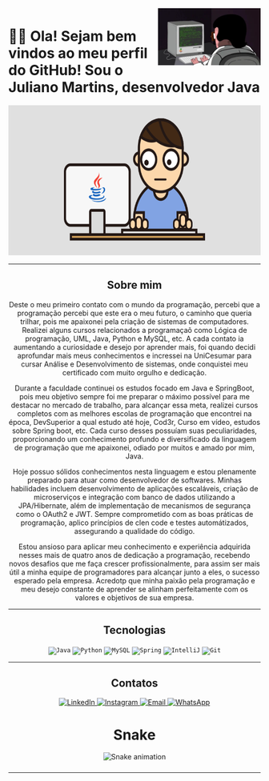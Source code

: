 
  
 <img src = "baner.webp" width = "205px" align = "right">


# 👋🏻 Ola! Sejam bem vindos ao meu perfil do GitHub! Sou o Juliano Martins, desenvolvedor Java

<div align ="center">

<img src = "javaGif.gif" height = "300" width ="550" >

---

## Sobre mim

Deste o meu primeiro contato com o mundo da programação, percebi que a programação percebi que este era o meu futuro, o caminho que queria trilhar, pois me apaixonei pela criação de sistemas de computadores. Realizei alguns cursos relacionados a programaçaõ como Lógica de programação, UML, Java, Python e MySQL, etc. A cada contato ia aumentando a curiosidade e desejo por aprender mais, foi quando decidi aprofundar mais meus conhecimentos e incressei na UniCesumar para cursar Análise e Desenvolvimento de sistemas, onde conquistei meu certificado com muito orgulho e dedicação.

Durante a faculdade continuei os estudos focado em Java e SpringBoot, pois meu objetivo sempre foi me preparar o máximo possível para me destacar no mercado de trabalho, para alcançar essa meta, realizei cursos completos com as melhores escolas de programação que encontrei na época, DevSuperior a qual estudo até hoje, Cod3r, Curso em vídeo, estudos sobre Spring boot, etc. Cada curso desses possuíam suas peculiaridades, proporcionando um conhecimento profundo e diversificado da linguagem de programação que me apaixonei, odiado por muitos e amado por mim, Java.

Hoje possuo sólidos conhecimentos nesta linguagem e estou plenamente preparado para atuar como desenvolvedor de softwares. Minhas habilidades incluem desenvolvimento de aplicações escaláveis, criação de microserviços e integração com banco de dados utilizando a JPA/Hibernate, além de implementação de mecanismos de segurança como o OAuth2 e JWT. Sempre comprometido com as boas práticas de programação, aplico princípios de clen code e testes automátizados, assegurando a qualidade do código.

Estou ansioso para aplicar meu conhecimento e experiência adquirida nesses mais de quatro anos de dedicação a programação, recebendo novos desafios que me faça crescer profissionalmente, para assim ser mais útil a minha equipe de programadores para alcançar junto a eles, o sucesso esperado pela empresa. Acredotp que minha paixão pela programação e meu desejo constante de aprender se alinham perfeitamente com os valores e objetivos de sua empresa.


---

   ## Tecnologias

<div align="center">
	<code><img width="50" src="https://user-images.githubusercontent.com/25181517/117201156-9a724800-adec-11eb-9a9d-3cd0f67da4bc.png" alt="Java" title="Java"/></code>
	<code><img width="50" src="https://user-images.githubusercontent.com/25181517/183423507-c056a6f9-1ba8-4312-a350-19bcbc5a8697.png" alt="Python" title="Python"/></code>
        <code><img width="50" src="https://user-images.githubusercontent.com/25181517/183896128-ec99105a-ec1a-4d85-b08b-1aa1620b2046.png" alt="MySQL" title="MySQL"/></code>
	<code><img width="50" src="https://user-images.githubusercontent.com/25181517/117201470-f6d56780-adec-11eb-8f7c-e70e376cfd07.png" alt="Spring" title="Spring"/></code>
	<code><img width="50" src="https://user-images.githubusercontent.com/25181517/192108890-200809d1-439c-4e23-90d3-b090cf9a4eea.png" alt="IntelliJ" title="IntelliJ"/></code>  	
	<code><img width="50" src="https://user-images.githubusercontent.com/25181517/192108372-f71d70ac-7ae6-4c0d-8395-51d8870c2ef0.png" alt="Git" title="Git"/></code>
  <div/>
	
    
  
---
## Contatos

<p align="center">
  <a href="https://www.linkedin.com/in/julianomarthins/">
    <img width="160" src="https://img.shields.io/badge/-LinkedIn-blue?style=flat-square&logo=LinkedIn&logoColor=white" alt="LinkedIn">
  </a>
	
  <a href="https://www.instagram.com/poa.martins/">
    <img width="203" src="https://img.shields.io/badge/-Instagram-pink?style=flat-square&logo=Instagram&logoColor=white" alt="Instagram">
  </a>
  
  <a href="mailto:julianopoamartins@gmail.com">
    <img width="140" src="https://img.shields.io/badge/-Email-red?style=flat-square&logo=Gmail&logoColor=white" alt="Email">
  </a>
  
  <a href="https://wa.me/5551996440559">
    <img width="195" src="https://img.shields.io/badge/-WhatsApp-green?style=flat-square&logo=WhatsApp&logoColor=white" alt="WhatsApp">
  </a>
</p>

# Snake

<img src="https://raw.githubusercontent.com/julianomarthins/julianomarthins/output/snake.svg" alt="Snake animation" />

###

---

